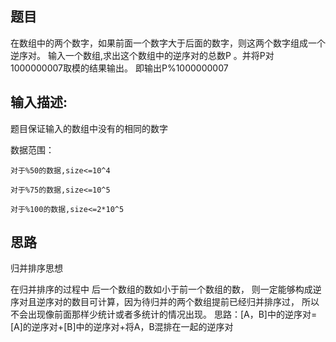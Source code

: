 ## 题目
在数组中的两个数字，如果前面一个数字大于后面的数字，则这两个数字组成一个逆序对。
输入一个数组,求出这个数组中的逆序对的总数P
。并将P对1000000007取模的结果输出。 即输出P%1000000007

## 输入描述:
题目保证输入的数组中没有的相同的数字

数据范围：

	对于%50的数据,size<=10^4

	对于%75的数据,size<=10^5

	对于%100的数据,size<=2*10^5

## 思路
归并排序思想

在归并排序的过程中 后一个数组的数如小于前一个数组的数，
则一定能够构成逆序对且逆序对的数目可计算，因为待归并的两个数组提前已经归并排序过，
所以不会出现像前面那样少统计或者多统计的情况出现。
思路：[A，B]中的逆序对=[A]的逆序对+[B]中的逆序对+将A，B混排在一起的逆序对